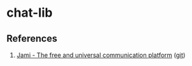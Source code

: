 # chat-lib

## References

1. [Jami - The free and universal communication platform](https://jami.net) ([git](https://git.jami.net/savoirfairelinux))

